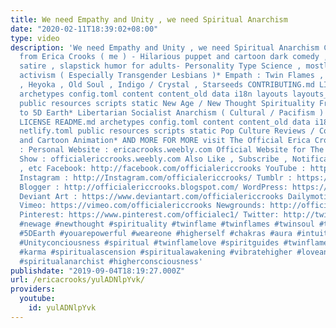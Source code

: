 ```yaml
---
title: We need Empathy and Unity , we need Spiritual Anarchism
date: "2020-02-11T18:39:02+08:00"
type: video
description: 'We need Empathy and Unity , we need Spiritual Anarchism Check out more
  from Erica Crooks ( me ) - Hilarious puppet and cartoon dark comedy , parodies ,
  satire , slapstick humor for adults- Personality Type Science , mostly INFP* LGBTQ+
  activism ( Especially Transgender Lesbians )* Empath : Twin Flames , Lightworker
  , Heyoka , Old Soul , Indigo / Crystal , Starseeds CONTRIBUTING.md LICENSE README.md
  archetypes config.toml content content_old data i18n layouts layouts_old netlify.toml
  public resources scripts static New Age / New Thought Spirituality From Law of Attraction
  to 5D Earth* Libertarian Socialist Anarchism ( Cultural / Pacifism ) CONTRIBUTING.md
  LICENSE README.md archetypes config.toml content content_old data i18n layouts layouts_old
  netlify.toml public resources scripts static Pop Culture Reviews / Comic Con / Puppets
  and Cartoon Animation* AND MORE FOR MORE visit The Official Erica Crooks Websites
  : Personal Website : ericacrooks.weebly.com Official Website for The Erica Crooks
  Show : officialericcrooks.weebly.com Also Like , Subscribe , Notification Bell thingy
  , etc Facebook: http://facebook.com/officialericcrooks YouTube : http://youtube.com/user/officialericcrooks
  Instagram : http://Instagram.com/officialericcrooks/ Tumblr : https://officialericcrooks.tumblr.com/
  Blogger : http://officialericcrooks.blogspot.com/ WordPress: https://officialericcrooks.wordpress.com
  Deviant Art : https://www.deviantart.com/officialericcrooks Dailymotion : http://www.dailymotion.com/user/officialericcrooks1
  Vimeo: https://vimeo.com/officialericcrooks Newgrounds: http://officialericcrooks.newgrounds.com
  Pinterest: https://www.pinterest.com/officialec1/ Twitter: http://twitter.com/crooks_erica
  #newage #newthought #spirituality #twinflame #twinflames #twinsoul #twinsouls #astrology
  #5DEarth #youarepowerful #weareone #higherself #chakras #aura #intuition #guidance
  #Unityconciousness #spiritual #twinflamelove #spiritguides #twinflamereunion #psychic
  #karma #spiritualascension #spiritualawakening #vibratehigher #loveandlight #youniverse
  #spiritualanarchist #higherconsciousness'
publishdate: "2019-09-04T18:19:27.000Z"
url: /ericacrooks/yulADNlpYvk/
providers:
  youtube:
    id: yulADNlpYvk
---
```


